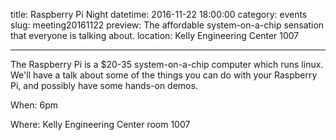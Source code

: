 title: Raspberry Pi Night
datetime: 2016-11-22 18:00:00
category: events
slug: meeting20161122
preview: The affordable system-on-a-chip sensation that everyone is talking about.
location: Kelly Engineering Center 1007

---

The Raspberry Pi is a $20-35 system-on-a-chip computer which runs linux.
We'll have a talk about some of the things you can do with your Raspberry Pi,
and possibly have some hands-on demos.

When: 6pm

Where: Kelly Engineering Center room 1007
